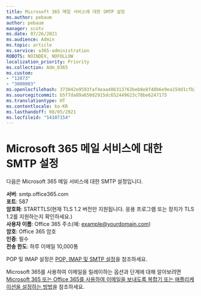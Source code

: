 ```yaml
---
title: Microsoft 365 메일 서비스에 대한 SMTP 설정
ms.author: pebaum
author: pebaum
manager: scotv
ms.date: 07/26/2021
ms.audience: Admin
ms.topic: article
ms.service: o365-administration
ROBOTS: NOINDEX, NOFOLLOW
localization_priority: Priority
ms.collection: Adm_O365
ms.custom:
- "12073"
- "3000003"
ms.openlocfilehash: 373042e9593faf4eaa486313763beb8e8f48b6e9ea159d1cfb37b9df826384f4
ms.sourcegitcommit: b5f7da89a650d2915dc652449623c78be6247175
ms.translationtype: HT
ms.contentlocale: ko-KR
ms.lasthandoff: 08/05/2021
ms.locfileid: "54107154"
---
```

# <a name="smtp-settings-for-the-microsoft-365-mail-service"></a>Microsoft 365 메일 서비스에 대한 SMTP 설정

다음은 Microsoft 365 메일 서비스에 대한 SMTP 설정입니다.

**서버**: smtp.office365.com </br>
**포트**: 587 </br>
**암호화**: STARTTLS(현재 TLS 1.2 버전만 지원됩니다. 응용 프로그램 또는 장치가 TLS 1.2를 지원하는지 확인하세요.) </br>
**사용자 이름**: Office 365 주소(예: example@yourdomain.com) </br>
**암호**: Office 365 암호 </br>
**인증**: 필수 </br>
**전송 한도**: 하루 이메일 10,000통 </br>

POP 및 IMAP 설정은 [POP, IMAP 및 SMTP 설정](https://support.microsoft.com/office/pop-imap-and-smtp-settings-8361e398-8af4-4e97-b147-6c6c4ac95353)을 참조하세요.
 
Microsoft 365를 사용하여 이메일을 릴레이하는 옵션과 단계에 대해 알아보려면 [Microsoft 365 또는 Office 365를 사용하여 이메일을 보내도록 복합기 또는 애플리케이션을 설정하는 방법](/exchange/mail-flow-best-practices/how-to-set-up-a-multifunction-device-or-application-to-send-email-using-microsoft-365-or-office-365)을 참조하세요.